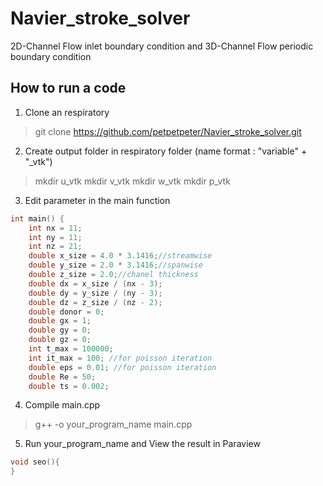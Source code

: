# Navier_stroke_solver
2D-Channel Flow inlet boundary condition and 3D-Channel Flow periodic boundary condition
## How to run a code
1. Clone an respiratory
>git clone https://github.com/petpetpeter/Navier_stroke_solver.git
2. Create output folder in respiratory folder (name format : "variable" + "_vtk")
>mkdir u_vtk
>mkdir v_vtk
>mkdir w_vtk
>mkdir p_vtk
3. Edit parameter in the main function
```c++
int main() {
    int nx = 11;
    int ny = 11;
    int nz = 21;
    double x_size = 4.0 * 3.1416;//streamwise
    double y_size = 2.0 * 3.1416;//spanwise
    double z_size = 2.0;//chanel thickness
    double dx = x_size / (nx - 3);
    double dy = y_size / (ny - 3);
    double dz = z_size / (nz - 2);
    double donor = 0;
    double gx = 1;
    double gy = 0;
    double gz = 0;
    int t_max = 100000;
    int it_max = 100; //for poisson iteration
    double eps = 0.01; //for poisson iteration
    double Re = 50;
    double ts = 0.002;
```
4. Compile main.cpp
>g++ -o your_program_name main.cpp
5. Run your_program_name and View the result in Paraview
```c++
void seo(){
}
```

